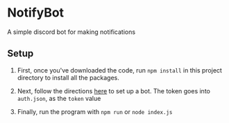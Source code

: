 # NotifyBot

A simple discord bot for making notifications

## Setup

1. First, once you've downloaded the code, run `npm install` in this project directory to install all the packages.

2. Next, follow the directions [here](https://github.com/reactiflux/discord-irc/wiki/Creating-a-discord-bot-&-getting-a-token) to set up a bot. The token goes into `auth.json`, as the `token` value

3. Finally, run the program with `npm run` or `node index.js`
